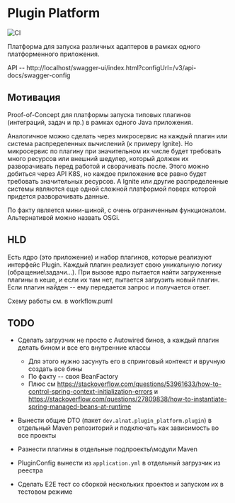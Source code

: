 # Plugin Platform

![CI](https://github.com/AlNat/plugin_platform/workflows/CI/badge.svg)

Платформа для запуска различных адаптеров в рамках одного платформенного приложения.

API -- http://localhost/swagger-ui/index.html?configUrl=/v3/api-docs/swagger-config


## Мотивация

Proof-of-Concept для платформы запуска типовых плагинов (интеграций, задач и пр.) в рамках одного Java приложения.

Аналогичное можно сделать через микросервис на каждый плагин или система распределенных вычислений (к примеру Ignite).
Но микросервис по плагину при значительном их числе будет требовать много ресурсов или внешний шедулер, который должен их 
разворачивать перед работой и сворачивать после. Этого можно добиться через API K8S, но каждое приложение все равно будет требовать 
значительных ресурсов.
А Ignite или другие распределенные системы являются еще одной сложной платформой поверх которой придется разворачивать данные.

По факту является мини-шиной, с очень ограниченным функционалом.
Альтернативой можно назвать OSGi.


## HLD

Есть ядро (это приложение) и набор плагинов, которые реализуют интерфейс Plugin.
Каждый плагин реализует свою уникальную логику (обращение\задачи\...).
При вызове ядро пытается найти загруженные плагины в кеше, и если их там нет, пытается загрузить новый плагин.
Если плагин найден -- ему передается запрос и получается ответ.

Схему работы см. в workflow.puml


## TODO

* Сделать загрузчик не просто с Autowired бинов, а каждый плагин делать бином и все его внутренние классы
  * Для этого нужно засунуть его в спринговый контекст и вручную создать все бины
  * По факту -- своя BeanFactory
  * Плюс см https://stackoverflow.com/questions/53961633/how-to-control-spring-context-initialization-errors 
    и https://stackoverflow.com/questions/27809838/how-to-instantiate-spring-managed-beans-at-runtime

* Вынести общие DTO (пакет `dev.alnat.plugin_platform.plugin`) в отдельный Maven репозиторий и подключать как зависимость
  во все проекты

* Разнести плагины в отдельные подпроекты\модули Maven

* PluginConfig вынести из `application.yml` в отдельный загрузчик из реестра

* Сделать E2E тест со сборкой нескольких проектов и запуском их в тестовом режиме
